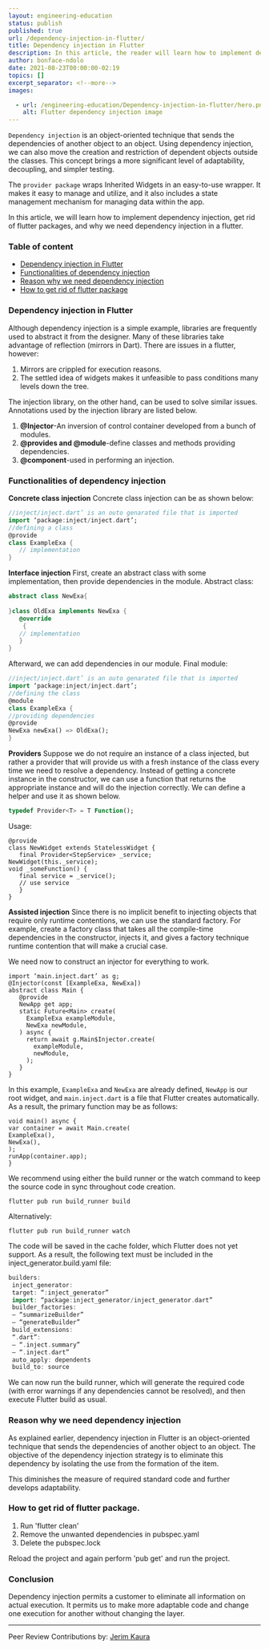 ```yaml
---
layout: engineering-education
status: publish
published: true
url: /dependency-injection-in-flutter/
title: Dependency injection in Flutter
description: In this article, the reader will learn how to implement dependency injection, get rid of flutter packages, and why dependency injection is needed in a Flutter application.
author: bonface-ndolo
date: 2021-08-23T00:00:00-02:19
topics: []
excerpt_separator: <!--more-->
images:

  - url: /engineering-education/Dependency-injection-in-flutter/hero.png
    alt: Flutter dependency injection image
---
```


`Dependency injection` is an object-oriented technique that sends the dependencies of another object to an object. Using dependency injection, we can also move the creation and restriction of dependent objects outside the classes. This concept brings a more significant level of adaptability, decoupling, and simpler testing.
<!--more-->
The `provider package` wraps Inherited Widgets in an easy-to-use wrapper. It makes it easy to manage and utilize, and it also includes a state management mechanism for managing data within the app.

In this article, we will learn how to implement dependency injection, get rid of flutter packages, and why we need dependency injection in a flutter.

### Table of content
- [Dependency injection in Flutter](#dependency-injection-in-Flutter)
- [Functionalities of dependency injection](#functionalities-of-dependency-injection)
- [Reason why we need dependency injection](#Reason-why-we-need-dependency-injection)
- [How to get rid of flutter package](#How-to-get-rid-of-flutter-package)
 
### Dependency injection in Flutter
Although dependency injection is a simple example, libraries are frequently used to abstract it from the designer. Many of these libraries take advantage of reflection (mirrors in Dart). There are issues in a flutter, however:
1. Mirrors are crippled for execution reasons. 
2. The settled idea of widgets makes it unfeasible to pass conditions many levels down the tree.

The injection library, on the other hand, can be used to solve similar issues.
Annotations used by the injection library are listed below.

1. **@Injector**-An inversion of control container developed from a bunch of modules.
2. **@provides and @module**-define classes and methods providing dependencies.
3. **@component**-used in performing an injection.

### Functionalities of dependency injection

**Concrete class injection**
Concrete class injection can be as shown below:

```dart
//inject/inject.dart’ is an outo genarated file that is imported
import ‘package:inject/inject.dart’;
//defining a class
@provide
class ExampleExa {
   // implementation
}
```

**Interface injection**
First, create an abstract class with some implementation, then provide dependencies in the module.
Abstract class:

```dart
abstract class NewExa{
  
}class OldExa implements NewExa {
   @override
    {
   // implementation
   }
}
```
Afterward, we can add dependencies in our module.
Final module:

```dart
//inject/inject.dart’ is an outo genarated file that is imported
import ‘package:inject/inject.dart’;
//defining the class 
@module
class ExampleExa {
//providing dependencies
@provide
NewExa newExa() => OldExa();
}
```

**Providers**
Suppose we do not require an instance of a class injected, but rather a provider that will provide us with a fresh instance of the class every time we need to resolve a dependency. Instead of getting a concrete instance in the constructor, we can use a function that returns the appropriate instance and will do the injection correctly. We can define a helper and use it as shown below.

```dart
typedef Provider<T> = T Function();
```

Usage:

```
@provide
class NewWidget extends StatelessWidget {
   final Provider<StepService> _service;
NewWidget(this._service);
void _someFunction() {
   final service = _service();
   // use service
   }
}
```

**Assisted injection**
Since there is no implicit benefit to injecting objects that require only runtime contentions, we can use the standard factory. For example, create a factory class that takes all the compile-time dependencies in the constructor, injects it, and gives a factory technique runtime contention that will make a crucial case.

We need now to construct an injector for everything to work.

```
import ‘main.inject.dart’ as g;
@Injector(const [ExampleExa, NewExa])
abstract class Main {
   @provide
   NewApp get app;
   static Future<Main> create(
     ExampleExa exampleModule,
     NewExa newModule,
   ) async {
     return await g.Main$Injector.create(
       exampleModule,
       newModule,
     );
   }
}
```

In this example, `ExampleExa` and `NewExa` are already defined, `NewApp` is our root widget, and `main.inject.dart` is a file that Flutter creates automatically.
As a result, the primary function may be as follows:

```
void main() async {
var container = await Main.create(
ExampleExa(),
NewExa(),
);
runApp(container.app);
}
```

We recommend using either the build runner or the watch command to keep the source code in sync throughout code creation.
 
```
flutter pub run build_runner build
```
Alternatively:

```
flutter pub run build_runner watch
```

The code will be saved in the cache folder, which Flutter does not yet support. As a result, the following text must be included in the inject_generator.build.yaml file:

```dart
builders:
 inject_generator:
 target: “:inject_generator”
 import: “package:inject_generator/inject_generator.dart”
 builder_factories:
 — “summarizeBuilder”
 — “generateBuilder”
 build_extensions:
 “.dart”:
 — “.inject.summary”
 — “.inject.dart”
 auto_apply: dependents
 build_to: source
 ```
 
We can now run the build runner, which will generate the required code (with error warnings if any dependencies cannot be resolved), and then execute Flutter build as usual.

### Reason why we need dependency injection
As explained earlier, dependency injection in Flutter is an object-oriented technique that sends the dependencies of another object to an object.
The objective of the dependency injection strategy is to eliminate this dependency by isolating the use from the formation of the item. 

This diminishes the measure of required standard code and further develops adaptability.

### How to get rid of flutter package.
1. Run 'flutter clean'
2. Remove the unwanted dependencies in pubspec.yaml
3. Delete the pubspec.lock

Reload the project and again perform 'pub get' and run the project.

### Conclusion
Dependency injection permits a customer to eliminate all information on actual execution. It permits us to make more adaptable code and change one execution for another without changing the layer. 

---
Peer Review Contributions by: [Jerim Kaura](/engineering-education/authors/jerim-kaura/)
